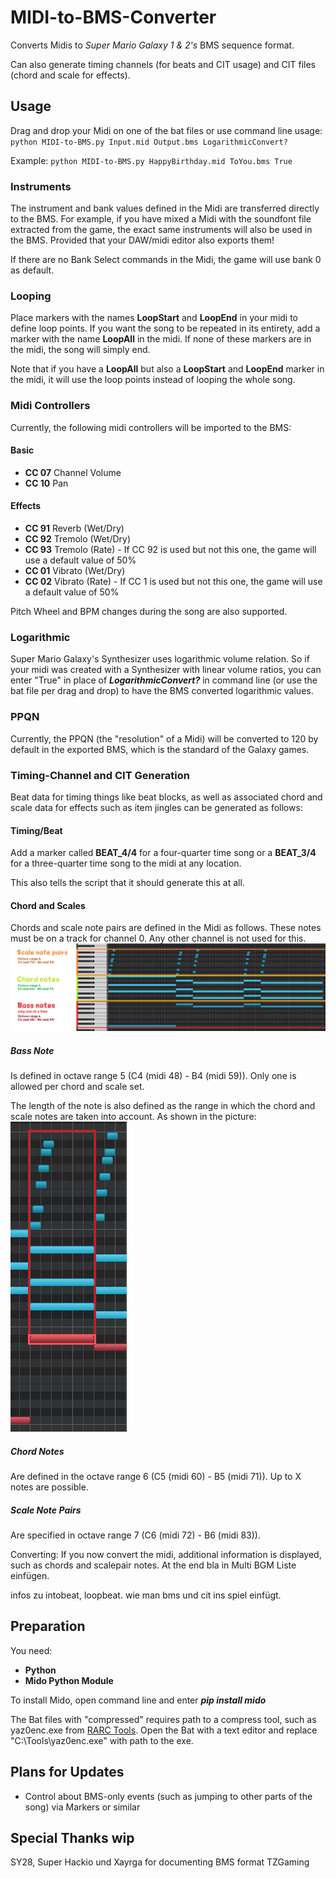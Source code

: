 # MIDI-to-BMS-Converter
Converts Midis to *Super Mario Galaxy 1 &amp; 2's* BMS sequence format.

Can also generate timing channels (for beats and CIT usage) and CIT files (chord and scale for effects).

## Usage
Drag and drop your Midi on one of the bat files or use command line usage:
`python MIDI-to-BMS.py Input.mid Output.bms LogarithmicConvert?`

Example: `python MIDI-to-BMS.py HappyBirthday.mid ToYou.bms True`
### Instruments
The instrument and bank values defined in the Midi are transferred directly to the BMS.
For example, if you have mixed a Midi with the soundfont file extracted from the game, the exact same instruments will also be used in the BMS.
Provided that your DAW/midi editor also exports them!

If there are no Bank Select commands in the Midi, the game will use bank 0 as default.
### Looping
Place markers with the names **LoopStart** and **LoopEnd** in your midi to define loop points.
If you want the song to be repeated in its entirety, add a marker with the name **LoopAll** in the midi.
If none of these markers are in the midi, the song will simply end.

Note that if you have a **LoopAll** but also a **LoopStart** and **LoopEnd** marker in the midi, it will use the loop points instead of looping the whole song.

### Midi Controllers
Currently, the following midi controllers will be imported to the BMS:

#### Basic
- **CC 07** Channel Volume
- **CC 10** Pan

#### Effects
- **CC 91** Reverb (Wet/Dry)
- **CC 92** Tremolo (Wet/Dry)
- **CC 93** Tremolo (Rate) - If CC 92 is used but not this one, the game will use a default value of 50%
- **CC 01** Vibrato (Wet/Dry)
- **CC 02** Vibrato (Rate) - If CC 1 is used but not this one, the game will use a default value of 50%

Pitch Wheel and BPM changes during the song are also supported.

### Logarithmic
Super Mario Galaxy's Synthesizer uses logarithmic volume relation. So if your midi was created with a Synthesizer with linear volume ratios, you can enter "True" in place of ***LogarithmicConvert?*** in command line (or use the bat file per drag and drop) to have the BMS converted logarithmic values.

### PPQN
Currently, the PPQN (the "resolution" of a Midi) will be converted to 120 by default in the exported BMS, which is the standard of the Galaxy games.

### Timing-Channel and CIT Generation
Beat data for timing things like beat blocks, as well as associated chord and scale data for effects such as item jingles can be generated as follows:
#### Timing/Beat
Add a marker called **BEAT_4/4** for a four-quarter time song or a **BEAT_3/4** for a three-quarter time song to the midi at any location.

This also tells the script that it should generate this at all.
#### Chord and Scales
Chords and scale note pairs are defined in the Midi as follows. These notes must be on a track for channel 0. Any other channel is not used for this.
![screenshot](CIT_Explain1.png)
##### Bass Note
Is defined in octave range 5 (C4 (midi 48) - B4 (midi 59)). Only one is allowed per chord and scale set.

The length of the note is also defined as the range in which the chord and scale notes are taken into account. As shown in the picture:
![screenshot](CIT_Explain2.png)

##### Chord Notes
Are defined in the octave range 6 (C5 (midi 60) - B5 (midi 71)). Up to X notes are possible.

##### Scale Note Pairs
Are specified in octave range 7 (C6 (midi 72) - B6 (midi 83)).

Converting:
If you now convert the midi, additional information is displayed, such as chords and scalepair notes.
At the end bla in Multi BGM Liste einfügen.

infos zu intobeat, loopbeat. wie man bms und cit ins spiel einfügt.

## Preparation
You need:
* **Python**
* **Mido Python Module**

To install Mido, open command line and enter ***pip install mido*** 

The Bat files with "compressed" requires path to a compress tool, such as yaz0enc.exe from [RARC Tools](https://kuribo64.net/get.php?id=5c98RKoV3uJdGBin). Open the Bat with a text editor and replace "C:\Tools\yaz0enc.exe" with path to the exe.

## Plans for Updates
* Control about BMS-only events (such as jumping to other parts of the song) via Markers or similar

## Special Thanks wip
SY28, Super Hackio und Xayrga for documenting BMS format
TZGaming

